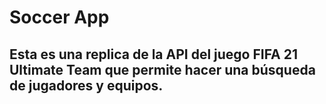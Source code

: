 # Soccer App

## Esta es una replica de la API del juego FIFA 21 Ultimate Team que permite hacer una búsqueda de jugadores y equipos.